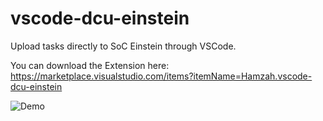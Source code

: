 # vscode-dcu-einstein
Upload tasks directly to SoC Einstein through VSCode.

You can download the Extension here: <https://marketplace.visualstudio.com/items?itemName=Hamzah.vscode-dcu-einstein>

![Demo](https://cdn.discordapp.com/attachments/763180519734902838/763182294894247947/2020-10-07_00-21-27.gif)
